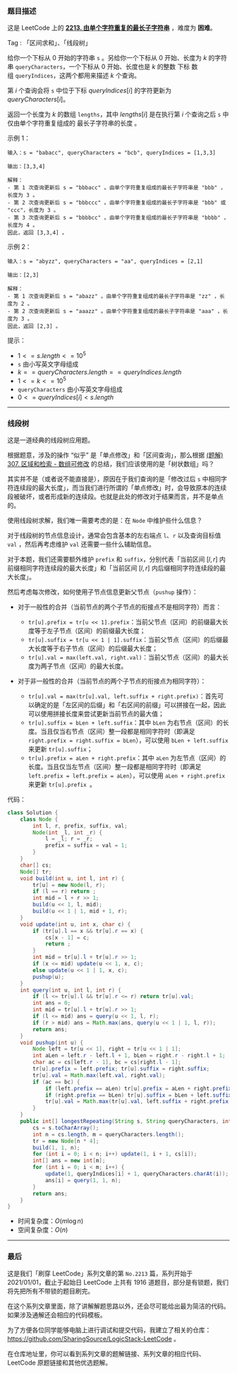 ### 题目描述

这是 LeetCode 上的 **[2213. 由单个字符重复的最长子字符串](https://leetcode-cn.com/problems/longest-substring-of-one-repeating-character/solution/by-ac_oier-0lso/)** ，难度为 **困难**。

Tag : 「区间求和」、「线段树」



给你一个下标从 $0$ 开始的字符串 `s` 。另给你一个下标从 $0$ 开始、长度为 $k$ 的字符串 `queryCharacters`，一个下标从 $0$ 开始、长度也是 $k$ 的整数 下标 数组 `queryIndices`，这两个都用来描述 $k$ 个查询。

第 $i$ 个查询会将 `s` 中位于下标 $queryIndices[i]$ 的字符更新为 $queryCharacters[i]$。

返回一个长度为 $k$ 的数组 `lengths`，其中 $lengths[i]$ 是在执行第 $i$ 个查询之后 `s` 中仅由单个字符重复组成的 最长子字符串的长度 。

示例 1：
```
输入：s = "babacc", queryCharacters = "bcb", queryIndices = [1,3,3]

输出：[3,3,4]

解释：
- 第 1 次查询更新后 s = "bbbacc" 。由单个字符重复组成的最长子字符串是 "bbb" ，长度为 3 。
- 第 2 次查询更新后 s = "bbbccc" 。由单个字符重复组成的最长子字符串是 "bbb" 或 "ccc"，长度为 3 。
- 第 3 次查询更新后 s = "bbbbcc" 。由单个字符重复组成的最长子字符串是 "bbbb" ，长度为 4 。
因此，返回 [3,3,4] 。
```
示例 2：
```
输入：s = "abyzz", queryCharacters = "aa", queryIndices = [2,1]

输出：[2,3]

解释：
- 第 1 次查询更新后 s = "abazz" 。由单个字符重复组成的最长子字符串是 "zz" ，长度为 2 。
- 第 2 次查询更新后 s = "aaazz" 。由单个字符重复组成的最长子字符串是 "aaa" ，长度为 3 。
因此，返回 [2,3] 。
```

提示：
* $1 <= s.length <= 10^5$
* `s` 由小写英文字母组成
* $k == queryCharacters.length == queryIndices.length$
* $1 <= k <= 10^5$
* `queryCharacters` 由小写英文字母组成
* $0 <= queryIndices[i] < s.length$

---

### 线段树

这是一道经典的线段树应用题。

根据题意，涉及的操作 “似乎” 是「单点修改」和「区间查询」，那么根据 [(题解) 307. 区域和检索 - 数组可修改](https://leetcode-cn.com/problems/range-sum-query-mutable/solution/guan-yu-ge-lei-qu-jian-he-wen-ti-ru-he-x-41hv/) 的总结，我们应该使用的是「树状数组」吗？

其实并不是（或者说不能直接是），原因在于我们查询的是「修改过后 `s` 中相同字符连续段的最大长度」，而当我们进行所谓的「单点修改」时，会导致原本的连续段被破坏，或者形成新的连续段。也就是此处的修改对于结果而言，并不是单点的。

使用线段树求解，我们唯一需要考虑的是：在 `Node` 中维护些什么信息？

对于线段树的节点信息设计，通常会包含基本的左右端点 `l`、`r` 以及查询目标值 `val` ，然后再考虑维护 `val` 还需要一些什么辅助信息。

对于本题，我们还需要额外维护 `prefix` 和 `suffix`，分别代表「当前区间 $[l, r]$ 内前缀相同字符连续段的最大长度」和「当前区间 $[l, r]$ 内后缀相同字符连续段的最大长度」。

然后考虑每次修改，如何使用子节点信息更新父节点（`pushup` 操作）：

* 对于一般性的合并（当前节点的两个子节点的衔接点不是相同字符）而言：

	* `tr[u].prefix = tr[u << 1].prefix`：当前父节点（区间）的前缀最大长度等于左子节点（区间）的前缀最大长度；
	* `tr[u].suffix = tr[u << 1 | 1].suffix`：当前父节点（区间）的后缀最大长度等于右子节点（区间）的后缀最大长度；
	* `tr[u].val = max(left.val, right.val)`：当前父节点（区间）的最大长度为两子节点（区间）的最大长度。
* 对于非一般性的合并（当前节点的两个子节点的衔接点为相同字符）：
  * `tr[u].val = max(tr[u].val, left.suffix + right.prefix)`：首先可以确定的是「左区间的后缀」和「右区间的前缀」可以拼接在一起，因此可以使用拼接长度来尝试更新当前节点的最大值；
  * `tr[u].suffix = bLen + left.suffix`：其中 `bLen` 为右节点（区间）的长度。当且仅当右节点（区间）整一段都是相同字符时（即满足 `right.prefix = right.suffix = bLen`），可以使用 `bLen + left.suffix` 来更新 `tr[u].suffix`；
  * `tr[u].prefix = aLen + right.prefix`：其中 `aLen` 为左节点（区间）的长度。当且仅当左节点（区间）整一段都是相同字符时（即满足 `left.prefix = left.prefix = aLen`），可以使用 `aLen + right.prefix` 来更新 `tr[u].prefix `。

代码：
```Java
class Solution {
    class Node {
        int l, r, prefix, suffix, val;
        Node(int _l, int _r) {
            l = _l; r = _r;
            prefix = suffix = val = 1;
        }
    }
    char[] cs;
    Node[] tr;
    void build(int u, int l, int r) {
        tr[u] = new Node(l, r);
        if (l == r) return ;
        int mid = l + r >> 1;
        build(u << 1, l, mid);
        build(u << 1 | 1, mid + 1, r);
    }
    void update(int u, int x, char c) {
        if (tr[u].l == x && tr[u].r == x) {
            cs[x - 1] = c;
            return ;
        }
        int mid = tr[u].l + tr[u].r >> 1;
        if (x <= mid) update(u << 1, x, c);
        else update(u << 1 | 1, x, c);
        pushup(u);
    }
    int query(int u, int l, int r) {
        if (l <= tr[u].l && tr[u].r <= r) return tr[u].val;
        int ans = 0;
        int mid = tr[u].l + tr[u].r >> 1;
        if (l <= mid) ans = query(u << 1, l, r);
        if (r > mid) ans = Math.max(ans, query(u << 1 | 1, l, r));
        return ans;
    }
    void pushup(int u) {
        Node left = tr[u << 1], right = tr[u << 1 | 1];
        int aLen = left.r - left.l + 1, bLen = right.r - right.l + 1;
        char ac = cs[left.r - 1], bc = cs[right.l - 1];
        tr[u].prefix = left.prefix; tr[u].suffix = right.suffix;
        tr[u].val = Math.max(left.val, right.val);
        if (ac == bc) {
            if (left.prefix == aLen) tr[u].prefix = aLen + right.prefix;
            if (right.prefix == bLen) tr[u].suffix = bLen + left.suffix;
            tr[u].val = Math.max(tr[u].val, left.suffix + right.prefix);
        } 
    }
    public int[] longestRepeating(String s, String queryCharacters, int[] queryIndices) {
        cs = s.toCharArray();
        int n = cs.length, m = queryCharacters.length();
        tr = new Node[n * 4];
        build(1, 1, n);
        for (int i = 0; i < n; i++) update(1, i + 1, cs[i]);
        int[] ans = new int[m];
        for (int i = 0; i < m; i++) {
            update(1, queryIndices[i] + 1, queryCharacters.charAt(i));
            ans[i] = query(1, 1, n);
        }
        return ans;
    }
}
```
* 时间复杂度：$O(m\log{n})$
* 空间复杂度：$O(n)$

---

### 最后

这是我们「刷穿 LeetCode」系列文章的第 `No.2213` 篇，系列开始于 2021/01/01，截止于起始日 LeetCode 上共有 1916 道题目，部分是有锁题，我们将先把所有不带锁的题目刷完。

在这个系列文章里面，除了讲解解题思路以外，还会尽可能给出最为简洁的代码。如果涉及通解还会相应的代码模板。

为了方便各位同学能够电脑上进行调试和提交代码，我建立了相关的仓库：https://github.com/SharingSource/LogicStack-LeetCode 。

在仓库地址里，你可以看到系列文章的题解链接、系列文章的相应代码、LeetCode 原题链接和其他优选题解。

